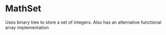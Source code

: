 # MathSet
Uses binary tree to store a set of integers. Also has an alternative functional array implementation

